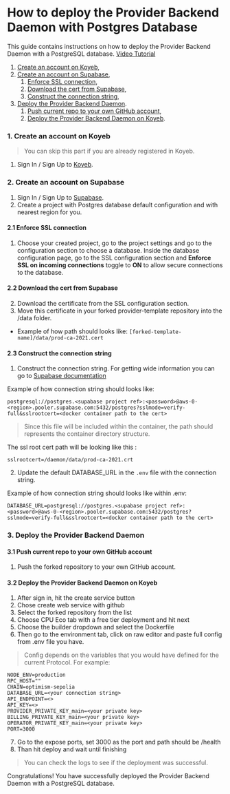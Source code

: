 # How to deploy the Provider Backend Daemon with Postgres Database

This guide contains instructions on how to deploy the Provider Backend Daemon with a PostgreSQL database.
[Video Tutorial](https://drive.google.com/file/d/1QQN2bseW8NDRFpTBmCsek5xYWT37UfaC/view?usp=drive_link)

1. [Create an account on Koyeb](#1-create-an-account-on-koyeb),
2. [Create an account on Supabase](#2-create-an-account-on-supabase),
   1. [Enforce SSL connection](#21-enforce-ssl-connection),
   2. [Download the cert from Supabase](#22-download-the-cert-from-supabase),
   3. [Construct the connection string](#23-construct-the-connection-string),
3. [Deploy the Provider Backend Daemon](#3-deploy-the-provider-backend-daemon).
   1. [Push current repo to your own GitHub account](#31-push-current-repo-to-your-own-github-account),
   2. [Deploy the Provider Backend Daemon on Koyeb](#32-deploy-the-provider-backend-daemon-on-koyeb).

### 1. Create an account on Koyeb

> You can skip this part if you are already registered in Koyeb.

1. Sign In / Sign Up to [Koyeb](https://www.koyeb.com/).

### 2. Create an account on Supabase

1. Sign In / Sign Up to [Supabase](https://supabase.io/).
2. Create a project with Postgres database default configuration and with nearest region for you.

#### 2.1 Enforce SSL connection

1. Choose your created project, go to the project settings and go to the configuration section to choose a database. Inside the database configuration page, go to
   the SSL configuration section and **Enforce SSL on incoming connections** toggle to **ON** to allow secure connections to the database.

#### 2.2 Download the cert from Supabase

2. Download the certificate from the SSL configuration section.
3. Move this certificate in your forked provider-template repository into the /data folder.

- Example of how path should looks like: `[forked-template-name]/data/prod-ca-2021.cert`

#### 2.3 Construct the connection string

1. Construct the connection string. For getting wide information you can go to [Supabase documentation](https://supabase.com/docs/guides/database/psql)

Example of how connection string should looks like:

```env
postgresql://postgres.<supabase project ref>:<password>@aws-0-<region>.pooler.supabase.com:5432/postgres?sslmode=verify-full&sslrootcert=<docker container path to the cert>
```

> Since this file will be included within the container, the path should represents the container directory structure.

The ssl root cert path will be looking like this :

```env
sslrootcert=/daemon/data/prod-ca-2021.crt
```

2. Update the default DATABASE_URL in the `.env` file with the connection string.

Example of how connection string should looks like within .env:

```env
DATABASE_URL=postgresql://postgres.<supabase project ref>:<password>@aws-0-<region>.pooler.supabase.com:5432/postgres?sslmode=verify-full&sslrootcert=<docker container path to the cert>
```

### 3. Deploy the Provider Backend Daemon

#### 3.1 Push current repo to your own GitHub account

1. Push the forked repository to your own GitHub account.

#### 3.2 Deploy the Provider Backend Daemon on Koyeb

1. After sign in, hit the create service button
2. Chose create web service with github
3. Select the forked repository from the list
4. Choose CPU Eco tab with a free tier deployment and hit next
5. Choose the builder dropdown and select the Dockerfile
6. Then go to the environment tab, click on raw editor and paste full config from .env file you have.

> Config depends on the variables that you would have defined for the current Protocol. For example:

```env
NODE_ENV=production
RPC_HOST=""
CHAIN=optimism-sepolia
DATABASE_URL=<your connection string>
API_ENDPOINT=<>
API_KEY=<>
PROVIDER_PRIVATE_KEY_main=<your private key>
BILLING_PRIVATE_KEY_main=<your private key>
OPERATOR_PRIVATE_KEY_main=<your private key>
PORT=3000
```

7. Go to the expose ports, set 3000 as the port and path should be /health
8. Than hit deploy and wait until finishing

> You can check the logs to see if the deployment was successful.

Congratulations! You have successfully deployed the Provider Backend Daemon with a PostgreSQL database.
